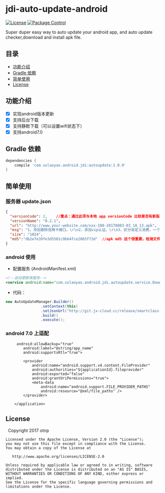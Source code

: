# jdi-auto-update-android

[![License](https://img.shields.io/badge/license-Apache%202-green.svg)](https://www.apache.org/licenses/LICENSE-2.0)
[![Package Control](https://img.shields.io/packagecontrol/dt/GitGutter.svg)]()


Super duper easy way to auto update your android app,
and auto update checker,download and install apk file.


## 目录

* [功能介绍](#功能介绍)
* [Gradle 依赖](#Gradle依赖)
* [简单使用](#简单使用)
* [License](#license)

## 功能介绍

- [x] 实现android版本更新
- [x] 支持后台下载
- [x] 支持静默下载（可以设置wifi状态下）
- [x] 支持android7.0

## Gradle 依赖

```gradle
dependencies {
    compile 'com.xulaoyao.android.jdi:autoupdate:1.0.0'
}
```


## 简单使用

### 服务器 update.json

```json
{
  "versionCode": 2,    //重点：通过此项与本地 app versionCode 比较是否有新版本。
  "versionName": "0.2.1",
  "url": "http://www.your-website.com/xxx-100-20170803-03_18_13.apk",
  "msg": "1，添加删除信用卡接口。\r\n2，添加vip认证。\r\n3，区分自定义消费，一个小时不限制。\r\n4，添加放弃任务接口，小时内不生成。\r\n5，消费任务手动生成。",
  "size": "1024",
  "md5":"db2e7e39fe3d5501c9b64fce2865f73d"  //apk md5 这个很重要，检测文件是否下载成功通过此来判断
}
```


### android 使用

+ 配置服务 (AndroidManifest.xml)

```xml
<!--自动更新库服务-->
<service android:name="com.xulaoyao.android.jdi.autoupdate.service.DownloadService" android:exported="true"/>
```

+ 代码：
```java
new AutoUpdateManager.Builder()
                .setContext(this)
                .setJsonUrl("http://git.jx-cloud.cc/release/smartclass-teacher-android/raw/master/update.json")
                .build()
                .execute();
```
 
### android 7.0 上适配

```
     android:allowBackup="true"
        android:label="@string/app_name"
        android:supportsRtl="true">

        <provider
            android:name="android.support.v4.content.FileProvider"
            android:authorities="${applicationId}.fileprovider"
            android:exported="false"
            android:grantUriPermissions="true">
            <meta-data
                android:name="android.support.FILE_PROVIDER_PATHS"
                android:resource="@xml/file_paths" />
        </provider>

    </application>

```


## License

   	Copyright 2017 otnp

    Licensed under the Apache License, Version 2.0 (the "License");
    you may not use this file except in compliance with the License.
    You may obtain a copy of the License at

       http://www.apache.org/licenses/LICENSE-2.0

    Unless required by applicable law or agreed to in writing, software
    distributed under the License is distributed on an "AS IS" BASIS,
    WITHOUT WARRANTIES OR CONDITIONS OF ANY KIND, either express or implied.
    See the License for the specific language governing permissions and
    limitations under the License.
